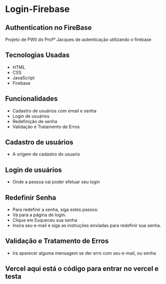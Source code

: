 # Login-Firebase

## Authentication no FireBase
Projeto de PWII do Profº Jacques de autenticação utilizando o firebase

## Tecnologias Usadas

* HTML
* CSS
* JavaScript
* Firebase

## Funcionalidades

* Cadastro de usuários com email e senha
* Login de usuários
* Redefinição de senha
* Validação e Tratamento de Erros

## Cadastro de usuários

* A origem de cadastro do usuario

## Login de usuários

* Onde a pessoa vai poder efetuar seu login

## Redefinir Senha

* Para redefinir a senha, siga estes passos:
* Vá para a página de login.
* Clique em Esqueceu sua senha
* Insira seu e-mail e siga as instruções enviadas para redefinir sua senha.

## Validação e Tratamento de Erros

* Ira aparecer alguma mensagem se der erro com seu e-mail, ou senha

## Vercel aqui está o código para entrar no vercel e testa


